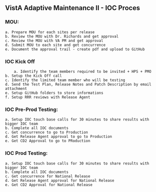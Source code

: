 ## VistA Adaptive Maintenance II - IOC Proces
	
### MOU:  
	a. Prepare MOU for each sites per release
	b. Review the MOU with Dr. Richards and get approval
	c. Review the MOU with VA PM and get approval
	d. Submit MOU to each site and get concurrence
	e. Document the approval trail - create pdf and upload to GitHub
	
### IOC Kick Off
    	a. Identify the team members required to be invited + HPS + PMO
	b. Setup the Kick Off call
	c. Identify the limited team member who will be testing 
	d. Send the Test Plan, Release Notes and Patch Description by email attachment
	e. Setup GitHub folders to store informations
	f. Setup RRR reviews with Release Agent

### IOC Pre-Prod Testing: 
	a. Setup IOC touch base calls for 30 minutes to share results with bigger IOC team
	b. Complete all IOC documents
	c. Get concurrence to go to Production
	d. Get Release Agent approval to go to Production
	e. Get CD2 Approval to go to PRoduction
		
### IOC Prod Testing: 
	a. Setup IOC touch base calls for 30 minutes to share results with bigger IOC team
	b. Complete all IOC documents
	c. Get concurrence for National Release
	d. Get Release Agent approval for National Release
	e. Get CD2 Approval for National Release
